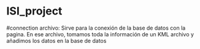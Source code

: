 # ISI_project

#connection archivo: Sirve para la conexión de la base de datos con la pagina. En ese archivo, tomamos toda la información de un KML archivo y añadimos los datos en la base de datos

